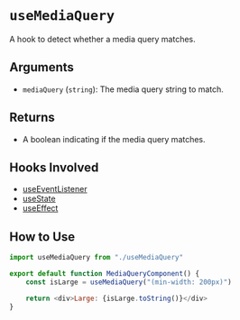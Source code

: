 # `useMediaQuery`

A hook to detect whether a media query matches.

## Arguments

- `mediaQuery` (`string`): The media query string to match.

## Returns

- A boolean indicating if the media query matches.

## Hooks Involved

- [useEventListener](./useEventListener.md)
- [useState](https://react.dev/reference/react/useState)
- [useEffect](https://react.dev/reference/react/useEffect)

## How to Use

```js
import useMediaQuery from "./useMediaQuery"

export default function MediaQueryComponent() {
    const isLarge = useMediaQuery("(min-width: 200px)")

    return <div>Large: {isLarge.toString()}</div>
}
```
